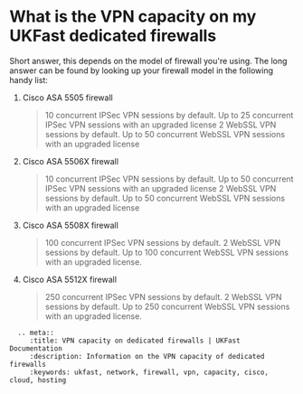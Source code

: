 # What is the VPN capacity on my UKFast dedicated firewalls

Short answer, this depends on the model of firewall you're using. The long answer can be found by looking up your firewall model in the following handy list:

1. Cisco ASA 5505  firewall
   > 10 concurrent IPSec VPN sessions by default. Up to 25 concurrent IPSec VPN sessions with an upgraded license
     2 WebSSL VPN sessions by default. Up to 50 concurrent WebSSL VPN sessions with an upgraded license

2. Cisco ASA 5506X firewall
   > 10 concurrent IPSec VPN sessions by default. Up to  50 concurrent IPSec VPN sessions with an upgraded license
     2 WebSSL VPN sessions by default. Up to 50 concurrent WebSSL VPN sessions with an upgraded license

3. Cisco ASA 5508X firewall
   > 100 concurrent IPSec VPN sessions by default.
     2 WebSSL VPN sessions by default. Up to 100 concurrent WebSSL VPN sessions with an upgraded license.

4. Cisco ASA 5512X firewall
   > 250 concurrent IPSec VPN sessions by default.
     2 WebSSL VPN sessions by default. Up to 250 concurrent WebSSL VPN sessions with an upgraded license.

```eval_rst
  .. meta::
     :title: VPN capacity on dedicated firewalls | UKFast Documentation
     :description: Information on the VPN capacity of dedicated firewalls
     :keywords: ukfast, network, firewall, vpn, capacity, cisco, cloud, hosting

